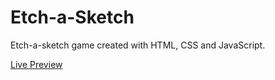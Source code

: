 # Etch-a-Sketch

Etch-a-sketch game created with HTML, CSS and JavaScript.

[Live Preview](https://thomasmdevelopment.github.io/etch-a-sketch/)